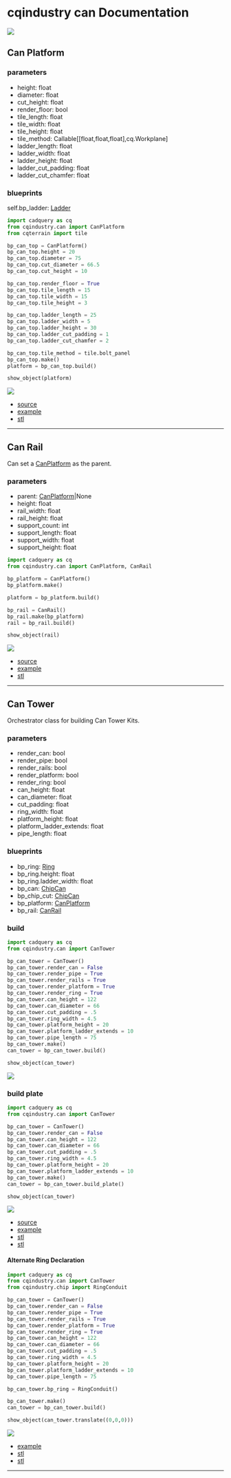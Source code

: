 # cqindustry can Documentation

![](image/cantower/08.png)<br />

## Can Platform

### parameters
* height: float
* diameter: float
* cut_height: float
* render_floor: bool
* tile_length: float
* tile_width: float
* tile_height: float
* tile_method: Callable[[float,float,float],cq.Workplane]
* ladder_length: float
* ladder_width: float
* ladder_height: float
* ladder_cut_padding: float
* ladder_cut_chamfer: float

### blueprints
self.bp_ladder: [Ladder](https://github.com/medicationforall/cqterrain/blob/main/documentation/misc.md#ladder)

``` python
import cadquery as cq
from cqindustry.can import CanPlatform
from cqterrain import tile

bp_can_top = CanPlatform()
bp_can_top.height = 20
bp_can_top.diameter = 75
bp_can_top.cut_diameter = 66.5
bp_can_top.cut_height = 10

bp_can_top.render_floor = True
bp_can_top.tile_length = 15
bp_can_top.tile_width = 15
bp_can_top.tile_height = 3

bp_can_top.ladder_length = 25
bp_can_top.ladder_width = 5
bp_can_top.ladder_height = 30
bp_can_top.ladder_cut_padding = 1
bp_can_top.ladder_cut_chamfer = 2

bp_can_top.tile_method = tile.bolt_panel
bp_can_top.make()
platform = bp_can_top.build()

show_object(platform)
```

![](image/cantower/11.png)


* [source](../src/cqindustry/can/CanPlatform.py)
* [example](../example/can/can_platform.py)
* [stl](../stl/can_platform.stl)

---

## Can Rail
Can set a [CanPlatform](#can-platform) as the parent.

### parameters
* parent: [CanPlatform](#can-platform)|None
* height: float
* rail_width: float
* rail_height: float
* support_count: int
* support_length: float
* support_width: float
* support_height: float

``` python
import cadquery as cq
from cqindustry.can import CanPlatform, CanRail

bp_platform = CanPlatform()
bp_platform.make()

platform = bp_platform.build()

bp_rail = CanRail()
bp_rail.make(bp_platform)
rail = bp_rail.build()

show_object(rail)
```

![](image/cantower/12.png)

* [source](../src/cqindustry/can/CanRail.py)
* [example](../example/can/can_rail.py)
* [stl](../stl/can_rail.stl)

---

## Can Tower
Orchestrator class for building Can Tower Kits.

### parameters
* render_can: bool
* render_pipe: bool
* render_rails: bool
* render_platform: bool
* render_ring: bool
* can_height: float
* can_diameter: float
* cut_padding: float
* ring_width: float
* platform_height: float
* platform_ladder_extends: float
* pipe_length: float

### blueprints
* bp_ring: [Ring](./chip.md#ring)
* bp_ring.height: float
* bp_ring.ladder_width: float
* bp_can: [ChipCan](./chip.md#chipcan)
* bp_chip_cut: [ChipCan](./chip.md#chipcan)
* bp_platform: [CanPlatform](#can-platform)
* bp_rail: [CanRail](#can-rail)


### build

``` python
import cadquery as cq
from cqindustry.can import CanTower

bp_can_tower = CanTower()
bp_can_tower.render_can = False
bp_can_tower.render_pipe = True
bp_can_tower.render_rails = True
bp_can_tower.render_platform = True
bp_can_tower.render_ring = True
bp_can_tower.can_height = 122
bp_can_tower.can_diameter = 66
bp_can_tower.cut_padding = .5
bp_can_tower.ring_width = 4.5
bp_can_tower.platform_height = 20
bp_can_tower.platform_ladder_extends = 10
bp_can_tower.pipe_length = 75
bp_can_tower.make()
can_tower = bp_can_tower.build()

show_object(can_tower)
```

![](image/cantower/05.png)<br />

### build plate

``` python
import cadquery as cq
from cqindustry.can import CanTower

bp_can_tower = CanTower()
bp_can_tower.render_can = False
bp_can_tower.can_height = 122
bp_can_tower.can_diameter = 66
bp_can_tower.cut_padding = .5
bp_can_tower.ring_width = 4.5
bp_can_tower.platform_height = 20
bp_can_tower.platform_ladder_extends = 10
bp_can_tower.make()
can_tower = bp_can_tower.build_plate()

show_object(can_tower)
```

![](image/cantower/13.png)<br />


* [source](../src/cqindustry/can/CanTower.py)
* [example](../example/can/can_tower.py)
* [stl](../stl/can_tower.stl)
* [stl](../stl/can_tower_plate.stl)

#### Alternate Ring Declaration

``` python
import cadquery as cq
from cqindustry.can import CanTower
from cqindustry.chip import RingConduit

bp_can_tower = CanTower()
bp_can_tower.render_can = False
bp_can_tower.render_pipe = True
bp_can_tower.render_rails = True
bp_can_tower.render_platform = True
bp_can_tower.render_ring = True
bp_can_tower.can_height = 122
bp_can_tower.can_diameter = 66
bp_can_tower.cut_padding = .5
bp_can_tower.ring_width = 4.5
bp_can_tower.platform_height = 20
bp_can_tower.platform_ladder_extends = 10
bp_can_tower.pipe_length = 75

bp_can_tower.bp_ring = RingConduit()

bp_can_tower.make()
can_tower = bp_can_tower.build()

show_object(can_tower.translate((0,0,0)))
```

![](image/cantower/14.png)<br />

* [example](../example/can/can_tower_alt_ring.py)
* [stl](../stl/can_tower_alt_ring.stl)
* [stl](../stl/can_tower_alt_ring_plate.stl)

---